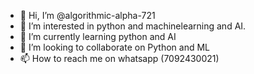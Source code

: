 - 👋 Hi, I’m @algorithmic-alpha-721
- 👀 I’m interested in python and machinelearning and AI.
- 🌱 I’m currently learning python and AI
- 💞️ I’m looking to collaborate on Python and  ML
- 📫 How to reach me  on whatsapp (7092430021)


<!---
algorithmic-alpha-721/algorithmic-alpha-721 is a ✨ special ✨ repository because its `README.md` (this file) appears on your GitHub profile.
You can click the Preview link to take a look at your changes.
--->

